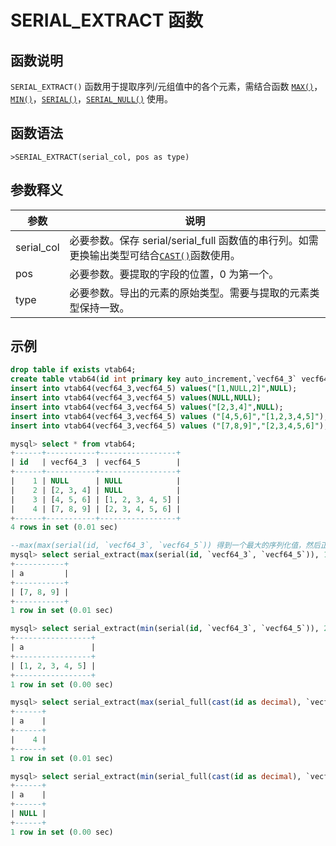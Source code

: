 # SERIAL_EXTRACT 函数

## 函数说明

`SERIAL_EXTRACT()` 函数用于提取序列/元组值中的各个元素，需结合函数 [`MAX()`](../Aggregate-Functions/max.md)，[`MIN()`](../Aggregate-Functions/min.md)，[`SERIAL()`](../../Operators/operators/cast-functions-and-operators/serial.md)，[`SERIAL_NULL()`](../../Operators/operators/cast-functions-and-operators/serial_full.md) 使用。

## 函数语法

```
>SERIAL_EXTRACT(serial_col, pos as type)
```

## 参数释义

|  参数  | 说明 |
|  ----  | ----  |
| serial_col | 必要参数。保存 serial/serial_full 函数值的串行列。如需更换输出类型可结合[`CAST()`](../../Operators/operators/cast-functions-and-operators/cast.md)函数使用。|
| pos | 必要参数。要提取的字段的位置，0 为第一个。|
| type| 必要参数。导出的元素的原始类型。需要与提取的元素类型保持一致。|

## 示例

```sql
drop table if exists vtab64;
create table vtab64(id int primary key auto_increment,`vecf64_3` vecf64(3),`vecf64_5` vecf64(5));
insert into vtab64(vecf64_3,vecf64_5) values("[1,NULL,2]",NULL);
insert into vtab64(vecf64_3,vecf64_5) values(NULL,NULL);
insert into vtab64(vecf64_3,vecf64_5) values("[2,3,4]",NULL);
insert into vtab64(vecf64_3,vecf64_5) values ("[4,5,6]","[1,2,3,4,5]");
insert into vtab64(vecf64_3,vecf64_5) values ("[7,8,9]","[2,3,4,5,6]");

mysql> select * from vtab64;
+------+-----------+-----------------+
| id   | vecf64_3  | vecf64_5        |
+------+-----------+-----------------+
|    1 | NULL      | NULL            |
|    2 | [2, 3, 4] | NULL            |
|    3 | [4, 5, 6] | [1, 2, 3, 4, 5] |
|    4 | [7, 8, 9] | [2, 3, 4, 5, 6] |
+------+-----------+-----------------+
4 rows in set (0.01 sec)

--max(max(serial(id, `vecf64_3`, `vecf64_5`)) 得到一个最大的序列化值，然后正常获取到的 max 应该是 (4,[7, 8, 9],[2, 3, 4, 5, 6]) 这一条记录，但是 1 代表的是第二个位置的值，所以就是 [7, 8, 9]
mysql> select serial_extract(max(serial(id, `vecf64_3`, `vecf64_5`)), 1 as vecf64(3)) as a from vtab64;
+-----------+
| a         |
+-----------+
| [7, 8, 9] |
+-----------+
1 row in set (0.01 sec)

mysql> select serial_extract(min(serial(id, `vecf64_3`, `vecf64_5`)), 2 as vecf64(5)) as a from vtab64;
+-----------------+
| a               |
+-----------------+
| [1, 2, 3, 4, 5] |
+-----------------+
1 row in set (0.00 sec)

mysql> select serial_extract(max(serial_full(cast(id as decimal), `vecf64_3`)), 0 as decimal) as a from vtab64;
+------+
| a    |
+------+
|    4 |
+------+
1 row in set (0.01 sec)

mysql> select serial_extract(min(serial_full(cast(id as decimal), `vecf64_3`)), 1 as vecf64(3)) as a from vtab64;
+------+
| a    |
+------+
| NULL |
+------+
1 row in set (0.00 sec)
```
